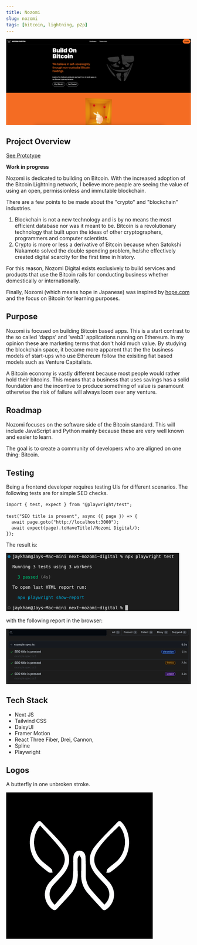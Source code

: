 ```yaml
---
title: Nozomi
slug: nozomi
tags: [bitcoin, lightning, p2p]
---
```


![Nozomi Header](./img/nozomi/header.png)

## Project Overview

[See Prototype](https://nozomi-digital.vercel.app)

**Work in progress**

Nozomi is dedicated to building on Bitcoin. With the increased adoption of the Bitcoin Lightning network, I believe more people are seeing the value of using an open, permissionless and immutable blockchain.

There are a few points to be made about the "crypto" and "blockchain" industries.

1. Blockchain is not a new technology and is by no means the most efficient database nor was it meant to be. Bitcoin is a revolutionary technology that built upon the ideas of other cryptographers, programmers and computer scientists.
2. Crypto is more or less a derivative of Bitcoin because when Satokshi Nakamoto solved the double spending problem, he/she effectively created digital scarcity for the first time in history.

For this reason, Nozomi Digital exists exclusively to build services and products that use the Bitcoin rails for conducting business whether domestically or internationally.

Finally, Nozomi (which means hope in Japanese) was inspired by [hope.com](https://hope.com) and the focus on Bitcoin for learning purposes.

## Purpose

Nozomi is focused on building Bitcoin based apps. This is a start contrast to the so called 'dapps' and 'web3' applications running on Ethereum. In my opinion these are marketing terms that don't hold much value. By studying the blockchain space, it became more apparent that the the business models of start-ups who use Ethereum follow the exisiting fiat based models such as Venture Capitalists.

A Bitcoin economy is vastly different because most people would rather hold their bitcoins. This means that a business that uses savings has a solid foundation and the incentive to produce something of value is paramount otherwise the risk of failure will always loom over any venture.

## Roadmap

Nozomi focuses on the software side of the Bitcoin standard. This will include JavaScript and Python mainly because these are very well known and easier to learn.

The goal is to create a community of developers who are aligned on one thing: Bitcoin.

## Testing

Being a frontend developer requires testing UIs for different scenarios. The following tests are for simple SEO checks.

```tsx
import { test, expect } from "@playwright/test";

test("SEO title is present", async ({ page }) => {
  await page.goto("http://localhost:3000");
  await expect(page).toHaveTitle(/Nozomi Digital/);
});
```

The result is:

![Playwright test result](./img/nozomi/playwright-test-result.png)

with the following report in the browser:

![Playwright show report](./img/nozomi/playwright-show-report.png)

## Tech Stack

- Next JS
- Tailwind CSS
- DaisyUI
- Framer Motion
- React Three Fiber, Drei, Cannon,
- Spline
- Playwright

## Logos

A butterfly in one unbroken stroke.

![Nozomi Black](./img/nozomi/nozomi-black-400x400-01.png)

